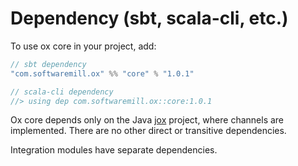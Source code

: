 # Dependency (sbt, scala-cli, etc.)

To use ox core in your project, add:

```scala
// sbt dependency
"com.softwaremill.ox" %% "core" % "1.0.1"

// scala-cli dependency
//> using dep com.softwaremill.ox::core:1.0.1
```

Ox core depends only on the Java [jox](https://github.com/softwaremill/jox) project, where channels are implemented. There are no other direct or transitive dependencies.

Integration modules have separate dependencies.